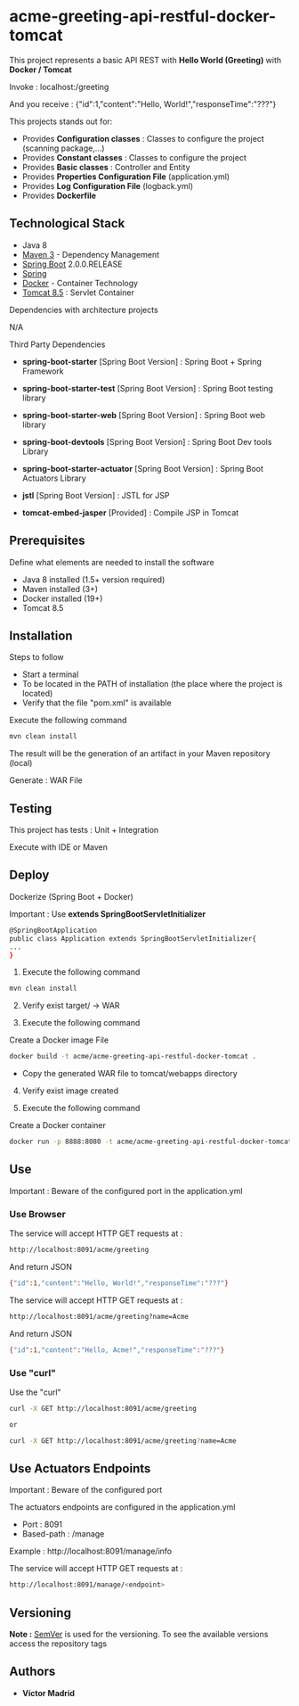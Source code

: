 # acme-greeting-api-restful-docker-tomcat

This project represents a basic API REST with **Hello World (Greeting)** with **Docker / Tomcat**

Invoke : localhost:<port>/greeting

And you receive : {"id":1,"content":"Hello, World!","responseTime":"???"}

This projects stands out for:

* Provides **Configuration classes** : Classes to configure the project (scanning package,...)
* Provides **Constant classes** : Classes to configure the project
* Provides **Basic classes** : Controller and Entity
* Provides **Properties Configuration File** (application.yml)
* Provides **Log Configuration File** (logback.yml)
* Provides **Dockerfile**





## Technological Stack

* Java 8
* [Maven 3](https://maven.apache.org/) - Dependency Management
* [Spring Boot](https://spring.io/projects/spring-boot) 2.0.0.RELEASE
* [Spring](https://spring.io)
* [Docker](https://www.docker.com/) - Container Technology
* [Tomcat 8.5](http://tomcat.apache.org) : Servlet Container

Dependencies with architecture projects

N/A

Third Party Dependencies

* **spring-boot-starter** [Spring Boot Version] : Spring Boot + Spring Framework
* **spring-boot-starter-test** [Spring Boot Version] : Spring Boot testing library
* **spring-boot-starter-web** [Spring Boot Version] : Spring Boot web library
* **spring-boot-devtools** [Spring Boot Version] : Spring Boot Dev tools Library
* **spring-boot-starter-actuator** [Spring Boot Version] : Spring Boot Actuators Library

* **jstl** [Spring Boot Version] : JSTL for JSP
* **tomcat-embed-jasper** [Provided] : Compile JSP in Tomcat





## Prerequisites

Define what elements are needed to install the software

* Java 8 installed (1.5+ version required)
* Maven installed  (3+)
* Docker installed (19+)
* Tomcat 8.5





## Installation

Steps to follow

* Start a terminal
* To be located in the PATH of installation (the place where the project is located)
* Verify that the file "pom.xml" is available

Execute the following command

```bash
mvn clean install
```

The result will be the generation of an artifact in your Maven repository (local)

Generate : WAR File





## Testing

This project has tests : Unit + Integration

Execute with IDE or Maven





## Deploy

Dockerize (Spring Boot + Docker)

Important : Use **extends SpringBootServletInitializer**

```bash
@SpringBootApplication
public class Application extends SpringBootServletInitializer{
...
}
```

1. Execute the following command

```bash
mvn clean install
```

2. Verify exist target/<artifact> -> WAR

3. Execute the following command

Create a Docker image File

```bash
docker build -t acme/acme-greeting-api-restful-docker-tomcat .
```

* Copy the generated WAR file to tomcat/webapps directory


4. Verify exist image created

5. Execute the following command

Create a Docker container

```bash
docker run -p 8888:8080 -t acme/acme-greeting-api-restful-docker-tomcat
```





## Use

Important : Beware of the configured port in the application.yml


### Use Browser

The service will accept HTTP GET requests at :

```bash
http://localhost:8091/acme/greeting
```

And return JSON

```bash
{"id":1,"content":"Hello, World!","responseTime":"???"}
```

The service will accept HTTP GET requests at :

```bash
http://localhost:8091/acme/greeting?name=Acme
```

And return JSON

```bash
{"id":1,"content":"Hello, Acme!","responseTime":"???"}
```

### Use "curl"

Use the "curl"

```bash
curl -X GET http://localhost:8091/acme/greeting

or

curl -X GET http://localhost:8091/acme/greeting?name=Acme
```





## Use Actuators Endpoints

Important : Beware of the configured port

The actuators endpoints are configured in the application.yml
* Port : 8091
* Based-path : /manage

Example : http://localhost:8091/manage/info

The service will accept HTTP GET requests at :

```bash
http://localhost:8091/manage/<endpoint>
```



## Versioning

**Note :** [SemVer](http://semver.org/) is used for the versioning.
To see the available versions access the repository tags





## Authors

* **Víctor Madrid**
